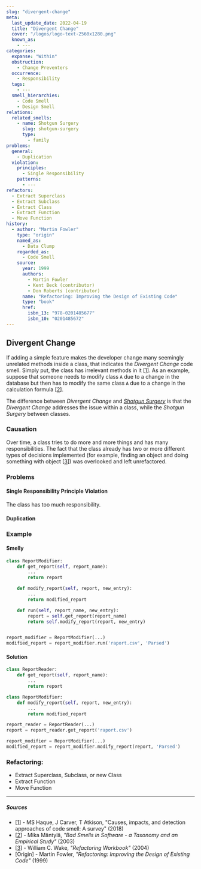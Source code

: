 ```yaml
---
slug: "divergent-change"
meta:
  last_update_date: 2022-04-19
  title: "Divergent Change"
  cover: "/logos/logo-text-2560x1280.png"
  known_as:
    - ---
categories:
  expanse: "Within"
  obstruction:
    - Change Preventers
  occurrence:
    - Responsibility
  tags:
    - ---
  smell_hierarchies:
    - Code Smell
    - Design Smell
relations:
  related_smells:
    - name: Shotgun Surgery
      slug: shotgun-surgery
      type:
        - family
problems:
  general:
    - Duplication
  violation:
    principles:
      - Single Responsibility
    patterns:
      - ---
refactors:
  - Extract Superclass
  - Extract Subclass
  - Extract Class
  - Extract Function
  - Move Function
history:
  - author: "Martin Fowler"
    type: "origin"
    named_as:
      - Data Clump
    regarded_as:
      - Code Smell
    source:
      year: 1999
      authors:
        - Martin Fowler
        - Kent Beck (contributor)
        - Don Roberts (contributor)
      name: "Refactoring: Improving the Design of Existing Code"
      type: "book"
      href:
        isbn_13: "978-0201485677"
        isbn_10: "0201485672"
---
```


## Divergent Change

If adding a simple feature makes the developer change many seemingly unrelated methods inside a class, that indicates the _Divergent Change_ code smell. Simply put, the class has irrelevant methods in it [[1](#sources)]. As an example, suppose that someone needs to modify class `A` due to a change in the database but then has to modify the same class `A` due to a change in the calculation formula [[2](#sources)].

The difference between _Divergent Change_ and [_Shotgun Surgery_](./shotgun-surgery.md) is that the _Divergent Change_ addresses the issue within a class, while the _Shotgun Surgery_ between classes.

### Causation

Over time, a class tries to do more and more things and has many responsibilities. The fact that the class already has two or more different types of decisions implemented (for example, finding an object and doing something with object [[3](#sources)]) was overlooked and left unrefactored.

### Problems

#### **Single Responsibility Principle Violation**

The class has too much responsibility.

#### **Duplication**

### Example

<div class="example-block">

#### Smelly

```py
class ReportModifier:
    def get_report(self, report_name):
        ...
        return report

    def modify_report(self, report, new_entry):
        ...
        return modified_report

    def run(self, report_name, new_entry):
        report = self.get_report(report_name)
        return self.modify_report(report, new_entry)


report_modifier = ReportModifier(...)
modified_report = report_modifier.run('raport.csv', 'Parsed')
```

#### Solution

```py
class ReportReader:
    def get_report(self, report_name):
        ...
        return report

class ReportModifier:
    def modify_report(self, report, new_entry):
        ...
        return modified_report

report_reader = ReportReader(...)
report = report_reader.get_report('raport.csv')

report_modifier = ReportModifier(...)
modified_report = report_modifier.modify_report(report, 'Parsed')
```

</div>

### Refactoring:

- Extract Superclass, Subclass, or new Class
- Extract Function
- Move Function

---

##### Sources

- [[1](#sources)] - MS Haque, J Carver, T Atkison, "Causes, impacts, and detection approaches of code smell: A survey" (2018)
- [[2](#sources)] - Mika Mäntylä, _"Bad Smells in Software - a Taxonomy and an Empirical Study"_ (2003)
- [[3](#sources)] - William C. Wake, _"Refactoring Workbook"_ (2004)
- [Origin] - Martin Fowler, _"Refactoring: Improving the Design of Existing Code"_ (1999)
